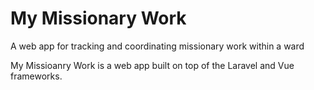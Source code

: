 # My Missionary Work
A web app for tracking and coordinating missionary work within a ward

My Missioanry Work is a web app built on top of the Laravel and Vue frameworks. 
